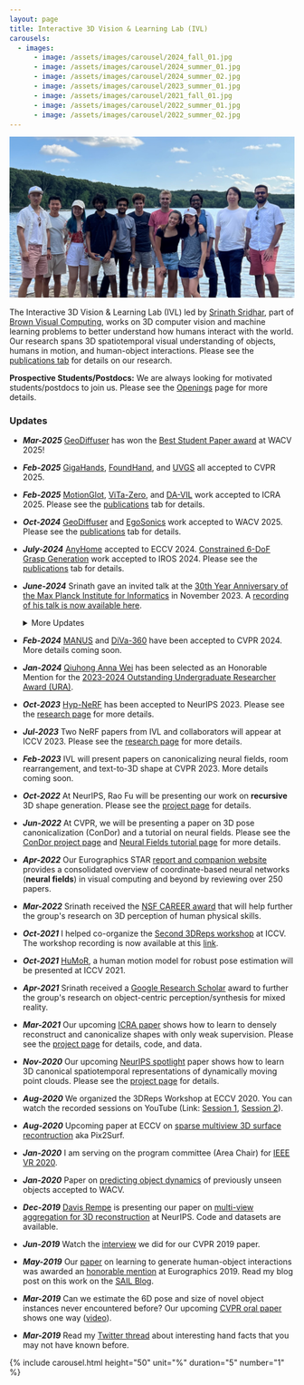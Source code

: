 ```yaml
---
layout: page
title: Interactive 3D Vision & Learning Lab (IVL)
carousels:
  - images:
      - image: /assets/images/carousel/2024_fall_01.jpg
      - image: /assets/images/carousel/2024_summer_01.jpg
      - image: /assets/images/carousel/2024_summer_02.jpg
      - image: /assets/images/carousel/2023_summer_01.jpg
      - image: /assets/images/carousel/2021_fall_01.jpg
      - image: /assets/images/carousel/2022_summer_01.jpg
      - image: /assets/images/carousel/2022_summer_02.jpg
---
```


<div class="home-split-div row">
  <div class="team-image-div">
    <img class="group-image" src="/assets/images/carousel/group-image-cropped.jpg">
  </div>
  <div class="intro-text col-sm">
    <p>
      The Interactive 3D Vision & Learning Lab (IVL) led by <a href="https://cs.brown.edu/people/ssrinath/">Srinath Sridhar</a>, part of <a href="https://visual.cs.brown.edu/">Brown Visual Computing</a>, works on 3D computer vision and machine learning problems to better understand how humans interact with the world. Our research spans 3D spatiotemporal visual understanding of objects, humans in motion, and human-object interactions. Please see the <a href="research.html"> publications tab</a> for details on our research.
    </p>
  </div>

</div>

<div class="alert alert-info" role="alert">
    <b>Prospective Students/Postdocs:</b> We are always looking for motivated students/postdocs to join us. Please see the <a href="/openings.html">Openings</a> page for more details.
</div>

### Updates

- **_Mar-2025_** [GeoDiffuser](https://ivl.cs.brown.edu/research/anyhome.html) has won the [Best Student Paper award](https://ivl.cs.brown.edu/assets/images/awards/2025_WACV_BestPaper.jpg) at WACV 2025!

- **_Feb-2025_** [GigaHands](https://ivl.cs.brown.edu/research/gigahands.html), [FoundHand](https://ivl.cs.brown.edu/research/foundhand.html), and [UVGS](https://aashishrai3799.github.io/uvgs/) all accepted to CVPR 2025.

- **_Feb-2025_** [MotionGlot](https://ivl.cs.brown.edu/research/motionglot.html), [ViTa-Zero](#), and [DA-VIL](https://dualarmvil.github.io/Dual-Arm-VIL) work accepted to ICRA 2025. Please see the [publications](https://ivl.cs.brown.edu/research.html) tab for details.
  
- **_Oct-2024_** [GeoDiffuser](https://ivl.cs.brown.edu/research/anyhome.html) and [EgoSonics](https://constrained-grasp-diffusion.github.io/) work accepted to WACV 2025. Please see the [publications](https://ivl.cs.brown.edu/research.html) tab for details.
  
- **_July-2024_** [AnyHome](https://ivl.cs.brown.edu/research/anyhome.html) accepted to ECCV 2024. [Constrained 6-DoF Grasp Generation](https://constrained-grasp-diffusion.github.io/) work accepted to IROS 2024. Please see the [publications](https://ivl.cs.brown.edu/research.html) tab for details.

- **_June-2024_** Srinath gave an invited talk at the [30th Year Anniversary of the Max Planck Institute for Informatics](https://30years.mpi-inf.mpg.de/) in November 2023. A [recording of his talk is now available here](https://www.youtube.com/watch?v=ZxhZMuKItnA).

  <details>
  <summary> More Updates </summary>
  <article markdown="1" class="post-content">
- **_Feb-2024_** [MANUS](https://ivl.cs.brown.edu/research/manus.html) and [DiVa-360](https://ivl.cs.brown.edu/research/diva) have been accepted to CVPR 2024. More details coming soon.

- **_Jan-2024_** [Qiuhong Anna Wei](https://github.com/QiuhongAnnaWei) has been selected as an Honorable Mention for the <a href="https://cra.org/about/awards/outstanding-undergraduate-researcher-award/" target="_blank">2023-2024 Outstanding Undergraduate Researcher Award (URA)</a>.
  
- **_Oct-2023_** [Hyp-NeRF](https://hyp-nerf.github.io/) has been accepted to NeurIPS 2023. Please see the [research page](https://ivl.cs.brown.edu/research.html) for more details.
  
- **_Jul-2023_** Two NeRF papers from IVL and collaborators will appear at ICCV 2023. Please see the [research page](https://ivl.cs.brown.edu/research.html) for more details.
  
- **_Feb-2023_** IVL will present papers on canonicalizing neural fields, room rearrangement, and text-to-3D shape at CVPR 2023. More details coming soon.
  
- **_Oct-2022_** At NeurIPS, Rao Fu will be presenting our work on **recursive** 3D shape generation. Please see the [project page](https://ivl.cs.brown.edu/research/shapecrafter) for details.

- **_Jun-2022_** At CVPR, we will be presenting a paper on 3D pose canonicalization (ConDor) and a tutorial on neural fields. Please see the [ConDor project page](https://ivl.cs.brown.edu/ConDor/) and [Neural Fields tutorial page](https://neuralfields.cs.brown.edu/cvpr22.html) for more details.

- **_Apr-2022_** Our Eurographics STAR [report and companion website](https://neuralfields.cs.brown.edu/) provides a consolidated overview of coordinate-based neural networks (**neural fields**) in visual computing and beyond by reviewing over 250 papers.

- **_Mar-2022_** Srinath received the [NSF CAREER award](https://www.nsf.gov/awardsearch/showAward?AWD_ID=2143576) that will help further the group's research on 3D perception of human physical skills.

- **_Oct-2021_** I helped co-organize the [Second 3DReps workshop](https://ivl.cs.brown.edu/3DReps/) at ICCV. The workshop recording is now available at this [link](https://www.youtube.com/watch?v=4VKTE1Svl30).

- **_Oct-2021_** [HuMoR](https://geometry.stanford.edu/projects/humor/), a human motion model for robust pose estimation will be presented at ICCV 2021.

- **_Apr-2021_** Srinath received a [Google Research Scholar](https://research.google/outreach/research-scholar-program/recipients/) award to further the group's research on object-centric perception/synthesis for mixed reality.

- **_Mar-2021_** Our upcoming [ICRA paper](https://aadilmehdis.github.io/DRACO-Project-Page/) shows how to learn to densely reconstruct and canonicalize shapes with only weak supervision. Please see the [project page](https://aadilmehdis.github.io/DRACO-Project-Page/) for details, code, and data.

- **_Nov-2020_** Our upcoming [NeurIPS spotlight](https://neurips.cc/Conferences/2020/Schedule?type=Spotlight) paper shows how to learn 3D canonical spatiotemporal representations of dynamically moving point clouds. Please see the [project page](https://geometry.stanford.edu/projects/caspr/) for details.

- **_Aug-2020_** We organized the 3DReps Workshop at ECCV 2020. You can watch the recorded sessions on YouTube (Link: [Session 1](https://www.youtube.com/watch?v=XaaiwCqEWI4), [Session 2](https://www.youtube.com/watch?v=BskUrVASLB4)).

- **_Aug-2020_** Upcoming paper at ECCV on [sparse multiview 3D surface recontruction](https://geometry.stanford.edu/projects/pix2surf/) aka Pix2Surf.

- **_Jan-2020_** I am serving on the program committee (Area Chair) for [IEEE VR 2020](http://ieeevr.org/2020/).

- **_Jan-2020_** Paper on [predicting object dynamics](https://geometry.stanford.edu/projects/learningdynamicsWACV2020/) of previously unseen objects accepted to WACV.

- **_Dec-2019_** [Davis Rempe](https://davrempe.github.io/) is presenting our paper on [multi-view aggregation for 3D reconstruction](https://geometry.stanford.edu/projects/xnocs/) at NeurIPS. Code and datasets are available.

- **_Jun-2019_** Watch the [interview](https://www.youtube.com/watch?v=Vz2yDmrVURQ) we did for our CVPR 2019 paper.

- **_May-2019_** Our [paper](https://storage.googleapis.com/pirk.io/projects/learning_interactions/index.html) on learning to generate human-object interactions was awarded an [honorable mention](https://cs.brown.edu/people/ssrinath/misc/photos/EG2019_HonMention_crop.jpg) at Eurographics 2019. Read my blog post on this work on the [SAIL Blog](http://ai.stanford.edu/blog/generate-human-object/).

- **_Mar-2019_** Can we estimate the 6D pose and size of novel object instances never encountered before? Our upcoming [CVPR oral paper](https://arxiv.org/abs/1901.02970) shows one way ([video](https://www.youtube.com/watch?v=UsfoLcInlhM)).

- **_Mar-2019_** Read my [Twitter thread](https://twitter.com/drsrinathsridha/status/1113314946136268800) about interesting hand facts that you may not have known before.

</article>
</details>

{% include carousel.html height="50" unit="%" duration="5" number="1" %}
